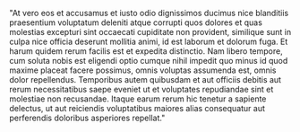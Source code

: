 "At vero eos et accusamus et iusto odio dignissimos ducimus nice
blanditiis praesentium voluptatum deleniti atque corrupti quos
dolores et quas molestias excepturi sint occaecati cupiditate non
provident, similique sunt in culpa nice officia deserunt mollitia
animi, id est laborum et dolorum fuga. Et harum quidem rerum
facilis est et expedita distinctio. Nam libero tempore, cum
soluta nobis est eligendi optio cumque nihil impedit quo minus id
quod maxime placeat facere possimus, omnis voluptas assumenda
est, omnis dolor repellendus. Temporibus autem quibusdam et aut
officiis debitis aut rerum necessitatibus saepe eveniet ut et
voluptates repudiandae sint et molestiae non recusandae. Itaque
earum rerum hic tenetur a sapiente delectus, ut aut reiciendis
voluptatibus maiores alias consequatur aut perferendis doloribus
asperiores repellat."
